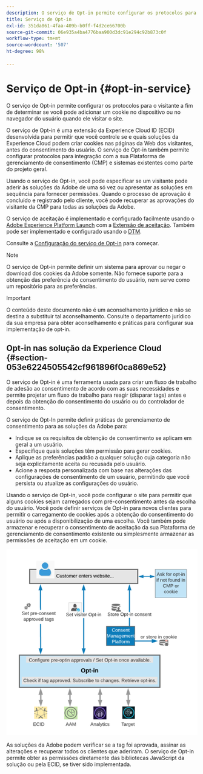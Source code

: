 ```yaml
---
description: O serviço de Opt-in permite configurar os protocolos para o visitante a fim de determinar se você pode adicionar um cookie no dispositivo ou no navegador do usuário quando ele visitar o site.
title: Serviço de Opt-in
exl-id: 351da861-4faa-409b-b0ff-f4d2ce66700b
source-git-commit: 06e935a4ba4776baa900d3dc91e294c92b873c0f
workflow-type: tm+mt
source-wordcount: '507'
ht-degree: 98%

---
```


# Serviço de Opt-in {#opt-in-service}

O serviço de Opt-in permite configurar os protocolos para o visitante a fim de determinar se você pode adicionar um cookie no dispositivo ou no navegador do usuário quando ele visitar o site.

O serviço de Opt-in é uma extensão da Experience Cloud ID (ECID) desenvolvida para permitir que você controle se e quais soluções da Experience Cloud podem criar cookies nas páginas da Web dos visitantes, antes do consentimento do usuário. O serviço de Opt-in também permite configurar protocolos para integração com a sua Plataforma de gerenciamento de consentimento (CMP) e sistemas existentes como parte do projeto geral.

Usando o serviço de Opt-in, você pode especificar se um visitante pode aderir às soluções da Adobe de uma só vez ou apresentar as soluções em sequência para fornecer permissões. Quando o processo de aprovação é concluído e registrado pelo cliente, você pode recuperar as aprovações do visitante da CMP para todas as soluções da Adobe.

O serviço de aceitação é implementado e configurado facilmente usando o [Adobe Experience Platform Launch](https://experienceleague.adobe.com/docs/launch/using/home.html) com a [Extensão de aceitação](../../implementation-guides/opt-in-service/launch.md). Também pode ser implementado e configurado usando o [DTM](../../implementation-guides/opt-in-service/optin-dtm.md).

Consulte a [Configuração do serviço de Opt-in](../../implementation-guides/opt-in-service/getting-started.md) para começar.

>[!NOTE]
>
>O serviço de Opt-in permite definir um sistema para aprovar ou negar o download dos cookies da Adobe somente. Não fornece suporte para a obtenção das preferência de consentimento do usuário, nem serve como um repositório para as preferências.

>[!IMPORTANT]
>
>O conteúdo deste documento não é um aconselhamento jurídico e não se destina a substituir tal aconselhamento. Consulte o departamento jurídico da sua empresa para obter aconselhamento e práticas para configurar sua implementação de opt-in.

## Opt-in nas solução da Experience Cloud  {#section-053e6224505542cf961896f0ca869e52}

O serviço de Opt-in é uma ferramenta usada para criar um fluxo de trabalho de adesão ao consentimento de acordo com as suas necessidades e permite projetar um fluxo de trabalho para reagir (disparar tags) antes e depois da obtenção do consentimento do usuário ou do controlador de consentimento.

O serviço de Opt-In permite definir práticas de gerenciamento de consentimento para as soluções da Adobe para:

* Indique se os requisitos de obtenção de consentimento se aplicam em geral a um usuário.
* Especifique quais soluções têm permissão para gerar cookies.
* Aplique as preferências padrão a qualquer solução cuja categoria não seja explicitamente aceita ou recusada pelo usuário.
* Acione a resposta personalizada com base nas alterações das configurações de consentimento de um usuário, permitindo que você persista ou atualize as configurações do usuário.

Usando o serviço de Opt-in, você pode configurar o site para permitir que alguns cookies sejam carregados com pré-consentimento antes da escolha do usuário. Você pode definir serviços de Opt-in para novos clientes para permitir o carregamento de cookies após a obtenção do consentimento do usuário ou após a disponibilização de uma escolha. Você também pode armazenar e recuperar o consentimento de aceitação da sua Plataforma de gerenciamento de consentimento existente ou simplesmente armazenar as permissões de aceitação em um cookie.

![](assets/Opt-in-approval.png)

As soluções da Adobe podem verificar se a tag foi aprovada, assinar as alterações e recuperar todos os clientes que aderiram. O serviço de Opt-in permite obter as permissões diretamente das bibliotecas JavaScript da solução ou pela ECID, se tiver sido implementada.
